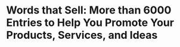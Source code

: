 # Words that Sell: More than 6000 Entries to Help You Promote Your Products, Services, and Ideas

## 

